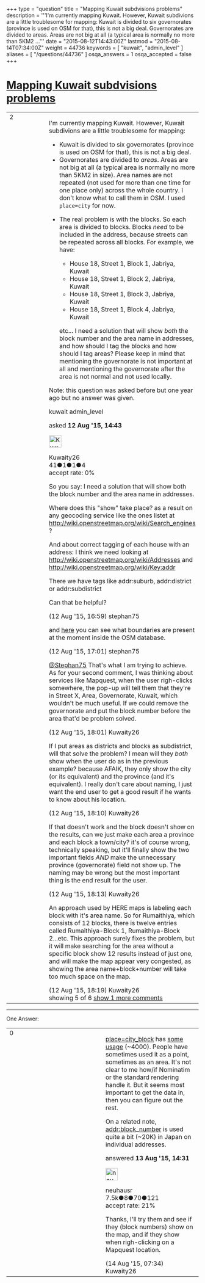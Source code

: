 +++
type = "question"
title = "Mapping Kuwait subdvisions problems"
description = '''I&#x27;m currently mapping Kuwait. However, Kuwait subdivions are a little troublesome for mapping:  Kuwait is divided to six governorates (province is used on OSM for that), this is not a big deal. Governorates are divided to areas. Areas are not big at all (a typical area is normally no more than 5KM2 ...'''
date = "2015-08-12T14:43:00Z"
lastmod = "2015-08-14T07:34:00Z"
weight = 44736
keywords = [ "kuwait", "admin_level" ]
aliases = [ "/questions/44736" ]
osqa_answers = 1
osqa_accepted = false
+++

<div class="headNormal">

# [Mapping Kuwait subdvisions problems](/questions/44736/mapping-kuwait-subdvisions-problems)

</div>

<div id="main-body">

<div id="askform">

<table id="question-table" style="width:100%;">
<colgroup>
<col style="width: 50%" />
<col style="width: 50%" />
</colgroup>
<tbody>
<tr>
<td style="width: 30px; vertical-align: top"><div class="vote-buttons">
<span id="post-44736-upvote" class="ajax-command post-vote up" rel="nofollow" title="I like this post (click again to cancel)"> </span>
<div id="post-44736-score" class="post-score" title="current number of votes">
2
</div>
<span id="post-44736-downvote" class="ajax-command post-vote down" rel="nofollow" title="I dont like this post (click again to cancel)"> </span> <span id="favorite-mark" class="ajax-command favorite-mark" rel="nofollow" title="mark/unmark this question as favorite (click again to cancel)"> </span>
<div id="favorite-count" class="favorite-count">
&#10;</div>
</div></td>
<td><div id="item-right">
<div class="question-body">
<p>I'm currently mapping Kuwait. However, Kuwait subdivions are a little troublesome for mapping:</p>
<ul>
<li>Kuwait is divided to six governorates (province is used on OSM for that), this is not a big deal.</li>
<li>Governorates are divided to <em>areas</em>. Areas are not big at all (a typical area is normally no more than 5KM2 in size). Area names are not repeated (not used for more than one time for one place only) across the whole country. I don't know what to call them in OSM. I used <code>place=city</code> for now.</li>
<li><p>The real problem is with the blocks. So each area is divided to blocks. Blocks <em>need</em> to be included in the address, because streets can be repeated across all blocks. For example, we have:</p>
<ul>
<li>House 18, Street 1, Block 1, Jabriya, Kuwait</li>
<li>House 18, Street 1, Block 2, Jabriya, Kuwait</li>
<li>House 18, Street 1, Block 3, Jabriya, Kuwait</li>
<li>House 18, Street 1, Block 4, Jabriya, Kuwait</li>
</ul>
<p>etc... I need a solution that will show <em>both</em> the block number and the area name in addresses, and how should I tag the blocks and how should I tag areas? Please keep in mind that mentioning the governorate is not important at all and mentioning the governorate after the area is not normal and not used locally.</p></li>
</ul>
<p>Note: this question was asked before but one year ago but no answer was given.</p>
</div>
<div id="question-tags" class="tags-container tags">
<span class="post-tag tag-link-kuwait" rel="tag" title="see questions tagged &#39;kuwait&#39;">kuwait</span> <span class="post-tag tag-link-admin_level" rel="tag" title="see questions tagged &#39;admin_level&#39;">admin_level</span>
</div>
<div id="question-controls" class="post-controls">
&#10;</div>
<div class="post-update-info-container">
<div class="post-update-info post-update-info-user">
<p>asked <strong>12 Aug '15, 14:43</strong></p>
<img src="https://secure.gravatar.com/avatar/404941922cbd5a6c25f206e88eeb734d?s=32&amp;d=identicon&amp;r=g" class="gravatar" width="32" height="32" alt="Kuwaity26&#39;s gravatar image" />
<p><span>Kuwaity26</span><br />
<span class="score" title="41 reputation points">41</span><span title="1 badges"><span class="badge1">●</span><span class="badgecount">1</span></span><span title="1 badges"><span class="silver">●</span><span class="badgecount">1</span></span><span title="4 badges"><span class="bronze">●</span><span class="badgecount">4</span></span><br />
<span class="accept_rate" title="Rate of the user&#39;s accepted answers">accept rate:</span> <span title="Kuwaity26 has no accepted answers">0%</span></p>
</div>
</div>
<div id="comments-container-44736" class="comments-container">
<span id="44743"></span>
<div id="comment-44743" class="comment">
<div id="post-44743-score" class="comment-score">
&#10;</div>
<div class="comment-text">
<p>So you say: I need a solution that will show both the block number and the area name in addresses.</p>
<p>Where does this "show" take place? as a result on any geocoding service like the ones listet at <a href="http://wiki.openstreetmap.org/wiki/Search_engines">http://wiki.openstreetmap.org/wiki/Search_engines</a> ?</p>
<p>And about correct tagging of each house with an address: I think we need looking at <a href="http://wiki.openstreetmap.org/wiki/Addresses">http://wiki.openstreetmap.org/wiki/Addresses</a> and <a href="http://wiki.openstreetmap.org/wiki/Key:addr">http://wiki.openstreetmap.org/wiki/Key:addr</a></p>
<p>There we have tags like addr:suburb, addr:district or addr:subdistrict</p>
<p>Can that be helpful?</p>
</div>
<div id="comment-44743-info" class="comment-info">
<span class="comment-age">(12 Aug '15, 16:59)</span> <span class="comment-user userinfo">stephan75</span>
</div>
</div>
<span id="44744"></span>
<div id="comment-44744" class="comment">
<div id="post-44744-score" class="comment-score">
&#10;</div>
<div class="comment-text">
<p>and <a href="https://osm.wno-edv-service.de/boundaries/?zoom=8&amp;lat=29.29514&amp;lon=47.82471&amp;layers=0BT&amp;selected=305099_4579477_4579478_4579479_4579480_4579481_4579482_2649754">here</a> you can see what boundaries are present at the moment inside the OSM database.</p>
</div>
<div id="comment-44744-info" class="comment-info">
<span class="comment-age">(12 Aug '15, 17:01)</span> <span class="comment-user userinfo">stephan75</span>
</div>
</div>
<span id="44745"></span>
<div id="comment-44745" class="comment">
<div id="post-44745-score" class="comment-score">
&#10;</div>
<div class="comment-text">
<p><a href="http://help.openstreetmap.org/users/99/stephan75"></a><a href="http://help.openstreetmap.org/users/99/stephan75">@Stephan75</a> That's what I am trying to achieve. As for your second comment, I was thinking about services like Mapquest, when the user righ-clicks somewhere, the pop-up will tell them that they're in Street X, Area, Governorate, Kuwait, which wouldn't be much useful. If we could remove the governorate and put the block number before the area that'd be problem solved.</p>
</div>
<div id="comment-44745-info" class="comment-info">
<span class="comment-age">(12 Aug '15, 18:01)</span> <span class="comment-user userinfo">Kuwaity26</span>
</div>
</div>
<span id="44746"></span>
<div id="comment-44746" class="comment">
<div id="post-44746-score" class="comment-score">
&#10;</div>
<div class="comment-text">
<p>If I put areas as districts and blocks as subdistrict, will that solve the problem? I mean will they <em>both</em> show when the user do as in the previous example? because AFAIK, they only show the city (or its equivalent) and the province (and it's equivalent). I really don't care about naming, I just want the end user to get a good result if he wants to know about his location.</p>
</div>
<div id="comment-44746-info" class="comment-info">
<span class="comment-age">(12 Aug '15, 18:10)</span> <span class="comment-user userinfo">Kuwaity26</span>
</div>
</div>
<span id="44747"></span>
<div id="comment-44747" class="comment">
<div id="post-44747-score" class="comment-score">
&#10;</div>
<div class="comment-text">
<p>If that doesn't work and the block doesn't show on the results, can we just make each area a province and each block a town/city? it's of course wrong, technically speaking, but it'll finally show the two important fields <em>AND</em> make the unnecessary province (governorate) field not show up. The naming may be wrong but the most important thing is the end result for the user.</p>
</div>
<div id="comment-44747-info" class="comment-info">
<span class="comment-age">(12 Aug '15, 18:13)</span> <span class="comment-user userinfo">Kuwaity26</span>
</div>
</div>
<span id="44749"></span>
<div id="comment-44749" class="comment not_top_scorer">
<div id="post-44749-score" class="comment-score">
&#10;</div>
<div class="comment-text">
<p>An approach used by HERE maps is labeling each block with it's area name. So for Rumaithiya, which consists of 12 blocks, there is twelve entries called Rumaithiya-Block 1, Rumaithiya-Block 2...etc. This approach surely fixes the problem, but it will make searching for the area without a specific block show 12 results instead of just one, and will make the map appear very congested, as showing the area name+block+number will take too much space on the map.</p>
</div>
<div id="comment-44749-info" class="comment-info">
<span class="comment-age">(12 Aug '15, 18:19)</span> <span class="comment-user userinfo">Kuwaity26</span>
</div>
</div>
</div>
<div id="comment-tools-44736" class="comment-tools">
<span class="comments-showing"> showing 5 of 6 </span> <a href="#" class="show-all-comments-link">show 1 more comments</a>
</div>
<div class="clear">
&#10;</div>
<div id="comment-44736-form-container" class="comment-form-container">
&#10;</div>
<div class="clear">
&#10;</div>
</div></td>
</tr>
</tbody>
</table>

------------------------------------------------------------------------

<div class="tabBar">

<span id="sort-top"></span>

<div class="headQuestions">

One Answer:

</div>

</div>

<span id="44762"></span>

<div id="answer-container-44762" class="answer">

<table style="width:100%;">
<colgroup>
<col style="width: 50%" />
<col style="width: 50%" />
</colgroup>
<tbody>
<tr>
<td style="width: 30px; vertical-align: top"><div class="vote-buttons">
<span id="post-44762-upvote" class="ajax-command post-vote up" rel="nofollow" title="I like this post (click again to cancel)"> </span>
<div id="post-44762-score" class="post-score" title="current number of votes">
0
</div>
<span id="post-44762-downvote" class="ajax-command post-vote down" rel="nofollow" title="I dont like this post (click again to cancel)"> </span>
</div></td>
<td><div class="item-right">
<div class="answer-body">
<p><a href="http://wiki.openstreetmap.org/wiki/Tag%3Aplace%3Dcity_block">place=city_block</a> has <a href="http://taginfo.openstreetmap.org/tags/place=city_block#overview">some usage</a> (~4000). People have sometimes used it as a point, sometimes as an area. It's not clear to me how/if Nominatim or the standard rendering handle it. But it seems most important to get the data in, then you can figure out the rest.</p>
<p>On a related note, <a href="http://taginfo.openstreetmap.org/keys/addr%3Ablock_number">addr:block_number</a> is used quite a bit (~20K) in Japan on individual addresses.</p>
</div>
<div class="answer-controls post-controls">
&#10;</div>
<div class="post-update-info-container">
<div class="post-update-info post-update-info-user">
<p>answered <strong>13 Aug '15, 14:31</strong></p>
<img src="https://secure.gravatar.com/avatar/cebf8499a8a3009705e261cfd224e8c0?s=32&amp;d=identicon&amp;r=g" class="gravatar" width="32" height="32" alt="neuhausr&#39;s gravatar image" />
<p><span>neuhausr</span><br />
<span class="score" title="7460 reputation points"><span>7.5k</span></span><span title="8 badges"><span class="badge1">●</span><span class="badgecount">8</span></span><span title="70 badges"><span class="silver">●</span><span class="badgecount">70</span></span><span title="121 badges"><span class="bronze">●</span><span class="badgecount">121</span></span><br />
<span class="accept_rate" title="Rate of the user&#39;s accepted answers">accept rate:</span> <span title="neuhausr has 36 accepted answers">21%</span></p>
</div>
</div>
<div id="comments-container-44762" class="comments-container">
<span id="44767"></span>
<div id="comment-44767" class="comment">
<div id="post-44767-score" class="comment-score">
&#10;</div>
<div class="comment-text">
<p>Thanks, I'll try them and see if they (block numbers) show on the map, and if they show when righ-clicking on a Mapquest location.</p>
</div>
<div id="comment-44767-info" class="comment-info">
<span class="comment-age">(14 Aug '15, 07:34)</span> <span class="comment-user userinfo">Kuwaity26</span>
</div>
</div>
</div>
<div id="comment-tools-44762" class="comment-tools">
&#10;</div>
<div class="clear">
&#10;</div>
<div id="comment-44762-form-container" class="comment-form-container">
&#10;</div>
<div class="clear">
&#10;</div>
</div></td>
</tr>
</tbody>
</table>

</div>

<div class="paginator-container-left">

</div>

</div>

</div>

